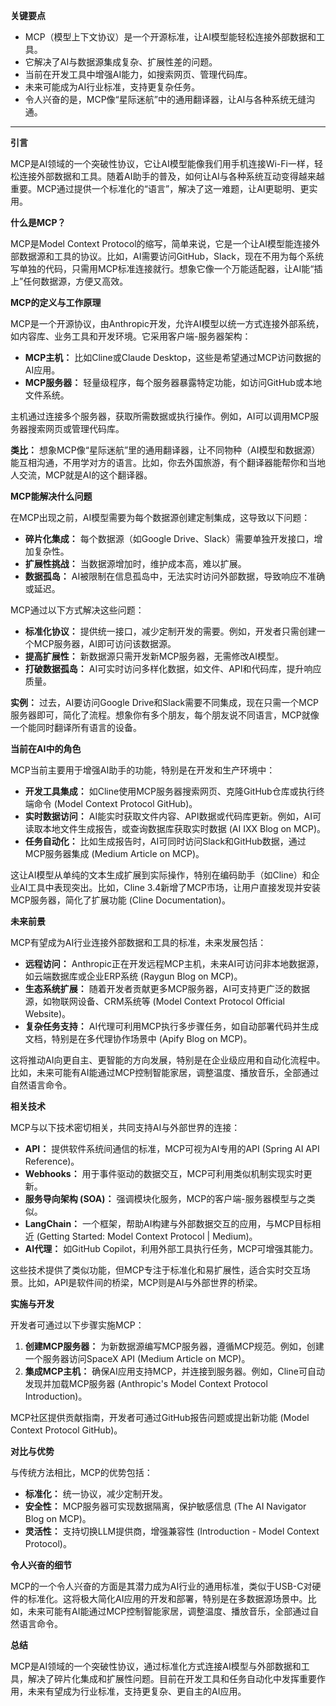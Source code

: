 **关键要点**

- MCP（模型上下文协议）是一个开源标准，让AI模型能轻松连接外部数据和工具。
- 它解决了AI与数据源集成复杂、扩展性差的问题。
- 当前在开发工具中增强AI能力，如搜索网页、管理代码库。
- 未来可能成为AI行业标准，支持更复杂任务。
- 令人兴奋的是，MCP像“星际迷航”中的通用翻译器，让AI与各种系统无缝沟通。

---

**引言**

MCP是AI领域的一个突破性协议，它让AI模型能像我们用手机连接Wi-Fi一样，轻松连接外部数据和工具。随着AI助手的普及，如何让AI与各种系统互动变得越来越重要。MCP通过提供一个标准化的“语言”，解决了这一难题，让AI更聪明、更实用。

**什么是MCP？**

MCP是Model Context Protocol的缩写，简单来说，它是一个让AI模型能连接外部数据源和工具的协议。比如，AI需要访问GitHub，Slack，现在不用为每个系统写单独的代码，只需用MCP标准连接就行。想象它像一个万能适配器，让AI能“插上”任何数据源，方便又高效。

**MCP的定义与工作原理**

MCP是一个开源协议，由Anthropic开发，允许AI模型以统一方式连接外部系统，如内容库、业务工具和开发环境。它采用客户端-服务器架构：

- **MCP主机：** 比如Cline或Claude Desktop，这些是希望通过MCP访问数据的AI应用。
- **MCP服务器：** 轻量级程序，每个服务器暴露特定功能，如访问GitHub或本地文件系统。

主机通过连接多个服务器，获取所需数据或执行操作。例如，AI可以调用MCP服务器搜索网页或管理代码库。

**类比：** 想象MCP像“星际迷航”里的通用翻译器，让不同物种（AI模型和数据源）能互相沟通，不用学对方的语言。比如，你去外国旅游，有个翻译器能帮你和当地人交流，MCP就是AI的这个翻译器。

**MCP能解决什么问题**

在MCP出现之前，AI模型需要为每个数据源创建定制集成，这导致以下问题：

- **碎片化集成：** 每个数据源（如Google Drive、Slack）需要单独开发接口，增加复杂性。
- **扩展性挑战：** 当数据源增加时，维护成本高，难以扩展。
- **数据孤岛：** AI被限制在信息孤岛中，无法实时访问外部数据，导致响应不准确或延迟。

MCP通过以下方式解决这些问题：

- **标准化协议：** 提供统一接口，减少定制开发的需要。例如，开发者只需创建一个MCP服务器，AI即可访问该数据源。
- **提高扩展性：** 新数据源只需开发新MCP服务器，无需修改AI模型。
- **打破数据孤岛：** AI可实时访问多样化数据，如文件、API和代码库，提升响应质量。

**实例：** 过去，AI要访问Google Drive和Slack需要不同集成，现在只需一个MCP服务器即可，简化了流程。想象你有多个朋友，每个朋友说不同语言，MCP就像一个能同时翻译所有语言的设备。

**当前在AI中的角色**

MCP当前主要用于增强AI助手的功能，特别是在开发和生产环境中：

- **开发工具集成：** 如Cline使用MCP服务器搜索网页、克隆GitHub仓库或执行终端命令 (Model Context Protocol GitHub)。
- **实时数据访问：** AI能实时获取文件内容、API数据或代码库更新。例如，AI可读取本地文件生成报告，或查询数据库获取实时数据 (AI IXX Blog on MCP)。
- **任务自动化：** 比如生成报告时，AI可同时访问Slack和GitHub数据，通过MCP服务器集成 (Medium Article on MCP)。

这让AI模型从单纯的文本生成扩展到实际操作，特别在编码助手（如Cline）和企业AI工具中表现突出。比如，Cline 3.4新增了MCP市场，让用户直接发现并安装MCP服务器，简化了扩展功能 (Cline Documentation)。

**未来前景**

MCP有望成为AI行业连接外部数据和工具的标准，未来发展包括：

- **远程访问：** Anthropic正在开发远程MCP主机，未来AI可访问非本地数据源，如云端数据库或企业ERP系统 (Raygun Blog on MCP)。
- **生态系统扩展：** 随着开发者贡献更多MCP服务器，AI可支持更广泛的数据源，如物联网设备、CRM系统等 (Model Context Protocol Official Website)。
- **复杂任务支持：** AI代理可利用MCP执行多步骤任务，如自动部署代码并生成文档，特别是在多代理协作场景中 (Apify Blog on MCP)。

这将推动AI向更自主、更智能的方向发展，特别是在企业级应用和自动化流程中。比如，未来可能有AI能通过MCP控制智能家居，调整温度、播放音乐，全部通过自然语言命令。

**相关技术**

MCP与以下技术密切相关，共同支持AI与外部世界的连接：

- **API：** 提供软件系统间通信的标准，MCP可视为AI专用的API (Spring AI API Reference)。
- **Webhooks：** 用于事件驱动的数据交互，MCP可利用类似机制实现实时更新。
- **服务导向架构 (SOA)：** 强调模块化服务，MCP的客户端-服务器模型与之类似。
- **LangChain：** 一个框架，帮助AI构建与外部数据交互的应用，与MCP目标相近 (Getting Started: Model Context Protocol | Medium)。
- **AI代理：** 如GitHub Copilot，利用外部工具执行任务，MCP可增强其能力。

这些技术提供了类似功能，但MCP专注于标准化和易扩展性，适合实时交互场景。比如，API是软件间的桥梁，MCP则是AI与外部世界的桥梁。

**实施与开发**

开发者可通过以下步骤实施MCP：

1. **创建MCP服务器：** 为新数据源编写MCP服务器，遵循MCP规范。例如，创建一个服务器访问SpaceX API (Medium Article on MCP)。
2. **集成MCP主机：** 确保AI应用支持MCP，并连接到服务器。例如，Cline可自动发现并加载MCP服务器 (Anthropic's Model Context Protocol Introduction)。

MCP社区提供贡献指南，开发者可通过GitHub报告问题或提出新功能 (Model Context Protocol GitHub)。

**对比与优势**

与传统方法相比，MCP的优势包括：

- **标准化：** 统一协议，减少定制开发。
- **安全性：** MCP服务器可实现数据隔离，保护敏感信息 (The AI Navigator Blog on MCP)。
- **灵活性：** 支持切换LLM提供商，增强兼容性 (Introduction - Model Context Protocol)。

**令人兴奋的细节**

MCP的一个令人兴奋的方面是其潜力成为AI行业的通用标准，类似于USB-C对硬件的标准化。这将极大简化AI应用的开发和部署，特别是在多数据源场景中。比如，未来可能有AI能通过MCP控制智能家居，调整温度、播放音乐，全部通过自然语言命令。

**总结**

MCP是AI领域的一个突破性协议，通过标准化方式连接AI模型与外部数据和工具，解决了碎片化集成和扩展性问题。目前在开发工具和任务自动化中发挥重要作用，未来有望成为行业标准，支持更复杂、更自主的AI应用。